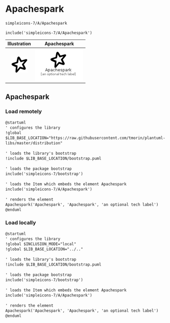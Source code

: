 # Apachespark


```text
simpleicons-7/A/Apachespark
```

```text
include('simpleicons-7/A/Apachespark')
```



| Illustration | Apachespark |
| :---: | :---: |
| ![illustration for Illustration](../../simpleicons-7/A/Apachespark.png) | ![illustration for Apachespark](../../simpleicons-7/A/Apachespark.Local.png) |




## Apachespark

### Load remotely
```plantuml
@startuml
' configures the library
!global $LIB_BASE_LOCATION="https://raw.githubusercontent.com/tmorin/plantuml-libs/master/distribution"

' loads the library's bootstrap
!include $LIB_BASE_LOCATION/bootstrap.puml

' loads the package bootstrap
include('simpleicons-7/bootstrap')

' loads the Item which embeds the element Apachespark
include('simpleicons-7/A/Apachespark')

' renders the element
Apachespark('Apachespark', 'Apachespark', 'an optional tech label')
@enduml
```

### Load locally
```plantuml
@startuml
' configures the library
!global $INCLUSION_MODE="local"
!global $LIB_BASE_LOCATION="../.."

' loads the library's bootstrap
!include $LIB_BASE_LOCATION/bootstrap.puml

' loads the package bootstrap
include('simpleicons-7/bootstrap')

' loads the Item which embeds the element Apachespark
include('simpleicons-7/A/Apachespark')

' renders the element
Apachespark('Apachespark', 'Apachespark', 'an optional tech label')
@enduml
```

